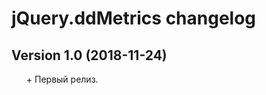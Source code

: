 # jQuery.ddMetrics changelog


## Version 1.0 (2018-11-24)
* \+ Первый релиз.


<style>ul{list-style:none;}</style>